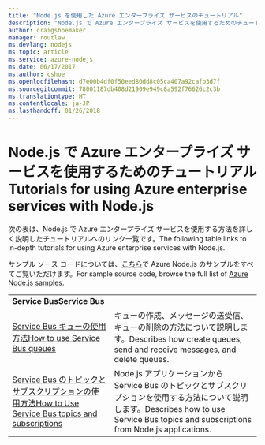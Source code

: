 ```yaml
---
title: "Node.js を使用した Azure エンタープライズ サービスのチュートリアル"
description: "Node.js で Azure エンタープライズ サービスを使用するためのチュートリアル。"
author: craigshoemaker
manager: routlaw
ms.devlang: nodejs
ms.topic: article
ms.service: azure-nodejs
ms.date: 06/17/2017
ms.author: cshoe
ms.openlocfilehash: d7e00b4df0f50eed80dd8c05ca407a92cafb3d7f
ms.sourcegitcommit: 78001187db408d21909e949c8a592f76626c2c3b
ms.translationtype: HT
ms.contentlocale: ja-JP
ms.lasthandoff: 01/26/2018
---
```

# <a name="tutorials-for-using-azure-enterprise-services-with-nodejs"></a><span data-ttu-id="8b5f3-103">Node.js で Azure エンタープライズ サービスを使用するためのチュートリアル</span><span class="sxs-lookup"><span data-stu-id="8b5f3-103">Tutorials for using Azure enterprise services with Node.js</span></span>

<span data-ttu-id="8b5f3-104">次の表は、Node.js で Azure エンタープライズ サービスを使用する方法を詳しく説明したチュートリアルへのリンク一覧です。</span><span class="sxs-lookup"><span data-stu-id="8b5f3-104">The following table links to in-depth tutorials for using Azure enterprise services with Node.js.</span></span>

<span data-ttu-id="8b5f3-105">サンプル ソース コードについては、[こちら](https://azure.microsoft.com/resources/samples/?term=nodejs)で Azure Node.js のサンプルをすべてご覧いただけます。</span><span class="sxs-lookup"><span data-stu-id="8b5f3-105">For sample source code, browse the full list of [Azure Node.js samples](https://azure.microsoft.com/resources/samples/?term=nodejs).</span></span>

| | |
|---|---|
| <span data-ttu-id="8b5f3-106">**Service Bus**</span><span class="sxs-lookup"><span data-stu-id="8b5f3-106">**Service Bus**</span></span> ||
| [<span data-ttu-id="8b5f3-107">Service Bus キューの使用方法</span><span class="sxs-lookup"><span data-stu-id="8b5f3-107">How to use Service Bus queues</span></span>](http://docs.microsoft.com/azure/service-bus-messaging/service-bus-nodejs-how-to-use-queues?toc=/azure/node/toc.json&bc=/azure/node/toc.json) | <span data-ttu-id="8b5f3-108">キューの作成、メッセージの送受信、キューの削除の方法について説明します。</span><span class="sxs-lookup"><span data-stu-id="8b5f3-108">Describes how create queues, send and receive messages, and delete queues.</span></span> |
| [<span data-ttu-id="8b5f3-109">Service Bus のトピックとサブスクリプションの使用方法</span><span class="sxs-lookup"><span data-stu-id="8b5f3-109">How to Use Service Bus topics and subscriptions</span></span>](http://docs.microsoft.com/azure/service-bus-messaging/service-bus-nodejs-how-to-use-topics-subscriptions?toc=/azure/node/toc.json&bc=/azure/node/toc.json) | <span data-ttu-id="8b5f3-110">Node.js アプリケーションから Service Bus のトピックとサブスクリプションを使用する方法について説明します。</span><span class="sxs-lookup"><span data-stu-id="8b5f3-110">Describes how to use Service Bus topics and subscriptions from Node.js applications.</span></span> |
